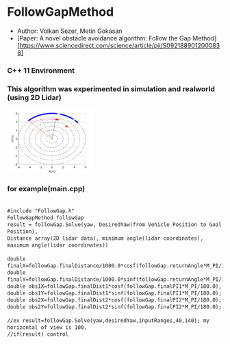 # FollowGapMethod 
- Author: Volkan Sezer, Metin Gokasan
- [Paper: A novel obstacle avoidance algorithm: Follow the Gap Method][https://www.sciencedirect.com/science/article/pii/S0921889012000838]
### C++ 11 Environment
### This algorithm was experimented in simulation and realworld (using 2D Lidar)
<img src="Log.png" width="40%" height="30%" alt="log"></img>
### for example(main.cpp) 
<pre><code>
#include "FollowGap.h"
FollowGapMethod followGap 
result = followGap.Solve(yaw, DesiredYaw(from Vehicle Position to Goal Position),
Distance array(2D lidar data), minimum angle(lidar coordinates), maximum angle(lidar coordinates))

double finalX=followGap.finalDistance/1000.0*cosf(followGap.returnAngle*M_PI/180.0);
double finalY=followGap.finalDistance/1000.0*sinf(followGap.returnAngle*M_PI/180.0);
double obs1X=followGap.finalDist1*cosf(followGap.finalPI1*M_PI/180.0);
double obs1Y=followGap.finalDist1*sinf(followGap.finalPI1*M_PI/180.0);
double obs2X=followGap.finalDist2*cosf(followGap.finalPI2*M_PI/180.0);
double obs2Y=followGap.finalDist2*sinf(followGap.finalPI2*M_PI/180.0);

//ex result=followGap.Solve(yaw,desiredYaw,inputRanges,40,140); my horizontal of view is 100.
//if(result) control
</code></pre>
